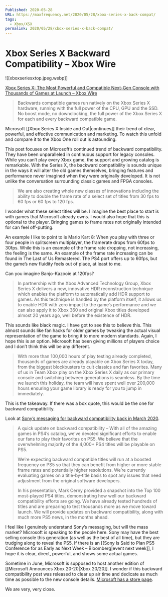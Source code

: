 ```yaml
---
Published: 2020-05-28
URL: https://maxfrequency.net/2020/05/28/xbox-series-x-back-compat/
tags:
  - Xbox/XSX
permalink: 2020/05/28/xbox-series-x-back-compat/
---
```

# Xbox Series X Backward Compatibility – Xbox Wire

![[xboxseriesxtop.jpeg.webp]]

[Xbox Series X: The Most Powerful and Compatible Next-Gen Console with Thousands of Games at Launch – Xbox Wire](https://news.xbox.com/en-us/2020/05/28/xbox-series-x-next-generation-backward-compatibility/)

> Backwards compatible games run natively on the Xbox Series X hardware, running with the full power of the CPU, GPU and the SSD. No boost mode, no downclocking, the full power of the Xbox Series X for each and every backward compatible game.

Microsoft [[Xbox Series X Inside and Out|continues]] their trend of clear, powerful, and effective communication and marketing. To watch this unfold and compare it to the Xbox One roll out is astounding.

This post focuses on Microsoft’s continued trend of backward compatibility. They have been unparalleled in continuous support for legacy consoles. While you can’t play every Xbox game, the support and growing catalog is remarkable. With the Series X, the backward compatibility is sounds unique in the ways it will alter the old games themselves, bringing features and performance never imagined when they were originally developed. It is not unlike the conversation surrounding classic games and FPGA consoles.

> We are also creating whole new classes of innovations including the ability to double the frame rate of a select set of titles from 30 fps to 60 fps or 60 fps to 120 fps.

I wonder what these select titles will be. I imagine the best place to start is with games that Microsoft already owns. I would also hope that this is optional to the player. Bringing games to frame rates not originally intended for can feel off-putting.

An example I like to point to is Mario Kart 8: When you play with three or four people in splitscreen multiplayer, the framerate drops from 60fps to 30fps. While this is an example of the frame rate dropping, not increasing, the feeling is the same. An example of the frame rate increasing can be found in The Last of Us Remastered. The PS4 port offers up to 60fps, but the game’s new fluidity feels out of place, at least to me.

Can you imagine Banjo-Kazooie at 120fps?

> In partnership with the Xbox Advanced Technology Group, Xbox Series X delivers a new, innovative HDR reconstruction technique which enables the platform to automatically add HDR support to games. As this technique is handled by the platform itself, it allows us to enable HDR with zero impact to the game’s performance and we can also apply it to Xbox 360 and original Xbox titles developed almost 20 years ago, well before the existence of HDR.

This sounds like black magic. I have got to see this to believe this. This almost sounds like fan hacks for older games by tweaking the actual visual representation of the game to bring it to more modern standards. Again, I hope this is an option. Microsoft has been giving millions of players choice and I don’t think this will be any different.

> With more than 100,000 hours of play testing already completed, thousands of games are already playable on Xbox Series X today, from the biggest blockbusters to cult classics and fan favorites. Many of us in Team Xbox play on the Xbox Series X daily as our primary console and switching between generations is seamless. By the time we launch this holiday, the team will have spent well over 200,000 hours ensuring your game library is ready for you to jump in immediately.

This is the takeaway. If there was a box quote, this would be the one for backward compatibility.

Look at [Sony’s messaging for backward compatibility back in March 2020](https://blog.us.playstation.com/2020/03/18/unveiling-new-details-of-playstation-5-hardware-technical-specs/).

> A quick update on backward compatibility – With all of the amazing games in PS4’s catalog, we’ve devoted significant efforts to enable our fans to play their favorites on PS5. We believe that the overwhelming majority of the 4,000+ PS4 titles will be playable on PS5.
> 
> We’re expecting backward compatible titles will run at a boosted frequency on PS5 so that they can benefit from higher or more stable frame rates and potentially higher resolutions. We’re currently evaluating games on a title-by-title basis to spot any issues that need adjustment from the original software developers.
> 
> In his presentation, Mark Cerny provided a snapshot into the Top 100 most-played PS4 titles, demonstrating how well our backward compatibility efforts are going. We have already tested hundreds of titles and are preparing to test thousands more as we move toward launch. We will provide updates on backward compatibility, along with much more PS5 news, in the months ahead.

I feel like I genuinely understand Sony’s messaging, but will the mass market? Microsoft is speaking to the people here. Sony may have the best selling console this generation (as well as the best of all time), but they are trudging along to reveal the PS5. If there is an [[Sony Is Said to Plan PS5 Conference for as Early as Next Week – Bloomberg|event next week]], I hope it is clear, direct, powerful, and shows some actual games.

Sometime in June, Microsoft is supposed to host another edition of [[Microsoft Announces Xbox 20-20|Xbox 20/20]]. I wonder if this backward compatibility post was released to clear up air time and dedicate as much time as possible to the new console details. [Microsoft has a store page](https://www.microsoft.com/en-us/p/xbox-series-x/8wj714n3rbtl).

We are very, very close.